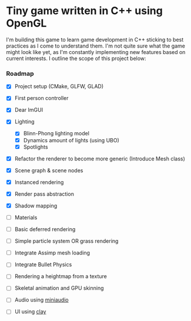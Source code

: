 # Tiny game written in C++ using OpenGL
I'm building this game to learn game development in C++ sticking to best practices as I come to understand them. I'm not quite sure what the game might look like yet, as I'm constantly implementing new features based on current interests. I outline the scope of this project below:

### Roadmap
- [x] Project setup (CMake, GLFW, GLAD)
- [x] First person controller
- [x] Dear ImGUI
- [x] Lighting
    - [x] Blinn-Phong lighting model
    - [x] Dynamics amount of lights (using UBO)
    - [x] Spotlights
- [x] Refactor the renderer to become more generic (Introduce Mesh class)
- [x] Scene graph & scene nodes
- [x] Instanced rendering
- [x] Render pass abstraction
- [x] Shadow mapping
- [ ] Materials
- [ ] Basic deferred rendering
- [ ] Simple particle system OR grass rendering
- [ ] Integrate Assimp mesh loading
- [ ] Integrate Bullet Physics
- [ ] Rendering a heightmap from a texture
- [ ] Skeletal animation and GPU skinning
- [ ] Audio using [miniaudio](https://github.com/mackron/miniaudio)
- [ ] UI using [clay](https://github.com/nicbarker/clay)




